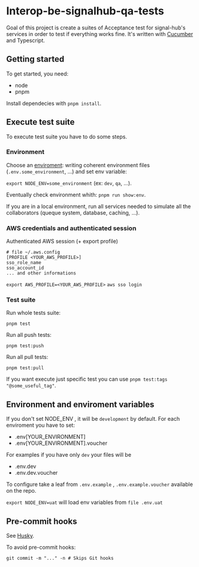 # Interop-be-signalhub-qa-tests

Goal of this project is create a suites of Acceptance test for signal-hub's services in order to test if everything works fine. It's written with [Cucumber](https://cucumber.io/) and Typescript.

## Getting started

To get started, you need:

- node
- pnpm

Install dependecies with `pnpm install`.

## Execute test suite

To execute test suite you have to do some steps.

### Environment

Choose an [enviroment](#enviroment): writing coherent environment files (`.env.some_environment`, ...) and set env variable:

`export NODE_ENV=some_environment` (ex: `dev`, `qa`, ...).

Eventually check environment whith: `pnpm run show:env`.

If you are in a local environment, run all services needed to simulate all the collaborators (queque system, database, caching, ...).

### AWS credentials and authenticated session

Authenticated AWS session (+ export profile)

```
# file ~/.aws.config
[PROFILE <YOUR_AWS_PROFILE>]
sso_role_name
sso_account_id
... and other informations
```

`export AWS_PROFILE=<YOUR_AWS_PROFILE>` 
`aws sso login`

### Test suite

Run whole tests suite:

`pnpm test`

Run all push tests:

`pnpm test:push`

Run all pull tests:

`pnpm test:pull`

If you want execute just specific test you can use `pnpm test:tags "@some_useful_tag"`.


## <a name="enviroment"></a>Environment and enviroment variables

If you don't set NODE_ENV , it will be `development` by default.
For each enviroment you have to set:

- .env[YOUR_ENVIRONMENT]
- .env[YOUR_ENVIRONMENT].voucher

For examples if you have only `dev` your files will be

- .env.dev
- .env.dev.voucher

To configure take a leaf from `.env.example` , `.env.example.voucher` available on the repo.

`export NODE_ENV=uat` will load env variables from `file .env.uat`


## Pre-commit hooks

See [Husky](https://typicode.github.io/husky/how-to.html).

To avoid pre-commit hooks:

`git commit -m "..." -n # Skips Git hooks`
